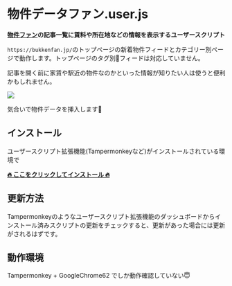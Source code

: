 # 物件データファン.user.js

**[物件ファン](https://bukkenfan.jp/)の記事一覧に賃料や所在地などの情報を表示するユーザースクリプト**

`https://bukkenfan.jp/`のトップページの新着物件フィードとカテゴリー別ページで動作します。トップページのタグ別フィードは対応していません。

記事を開く前に家賃や駅近の物件なのかといった情報が知りたい人は使うと便利かもしれません。

![](https://user-images.githubusercontent.com/7282145/33759434-a2aee7de-dc45-11e7-96d7-f61da1ca847b.png)

気合いで物件データを挿入します💪

## インストール

ユーザースクリプト拡張機能(Tampermonkeyなど)がインストールされている環境で

**[🔥 ここをクリックしてインストール 🔥](https://github.com/1natsu172/bukkendatafan.user.js/raw/master/bukkendatafan.user.js)**

## 更新方法

Tampermonkeyのようなユーザースクリプト拡張機能のダッシュボードからインストール済みスクリプトの更新をチェックすると、更新があった場合には更新がされるはずです。

## 動作環境

Tampermonkey + GoogleChrome62 でしか動作確認していない😇

